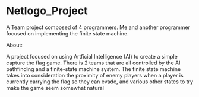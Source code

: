# Netlogo_Project

A Team project composed of 4 programmers. Me and another programmer focused on implementing the finite state machine. 

About:

A project focused on using Artficial Intelligence (AI) to create a simple capture the flag game. There is 2 teams that are all controlled by the AI pathfinding and a finite-state machine system. 
The finite state machine takes into consideration the proximity of enemy players when a player is currently carrying the flag so they can evade, and various other states to try make the game seem somewhat natural

